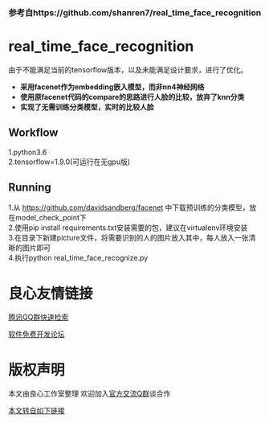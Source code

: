 ### 参考自https://github.com/shanren7/real_time_face_recognition

# real_time_face_recognition
由于不能满足当前的tensorflow版本，以及未能满足设计要求，进行了优化。  
* **采用facenet作为embedding嵌入模型，而非nn4神经网络**
* **使用原facenet代码的compare的思路进行人脸的比较，放弃了knn分类**
* **实现了无需训练分类模型，实时的比较人脸**

## Workflow
1.python3.6  
2.tensorflow=1.9.0(可运行在无gpu版)

## Running
1.从 https://github.com/davidsandberg/facenet 中下载预训练的分类模型，放在model_check_point下  
2.使用pip install requirements.txt安装需要的包，建议在virtualenv环境安装  
3.在目录下新建picture文件，将需要识别的人的图片放入其中，每人放入一张清晰的图片即可  
4.执行python real_time_face_recognize.py  




 # 良心友情链接

[腾讯QQ群快速检索](http://u.720life.cn/s/8cf73f7c)

[软件免费开发论坛](http://u.720life.cn/s/bbb01dc0)

# 版权声明 

本文由良心工作室整理 欢迎加入[官方交流Q群](https://u.720life.cn/s/f2316816)谈合作

[本文转自如下链接](http://u.720life.cn/g/2e71d0f0a5c601172267ba20d3a43c6eb34b01db49527949bd1483a1d54dbb28c6e741fe9f0bbb36c2499954edb1add0230d36b02931f7b309dc4da2eb35ff3c05c61263e75e12638f7bd4627bc2b50a)